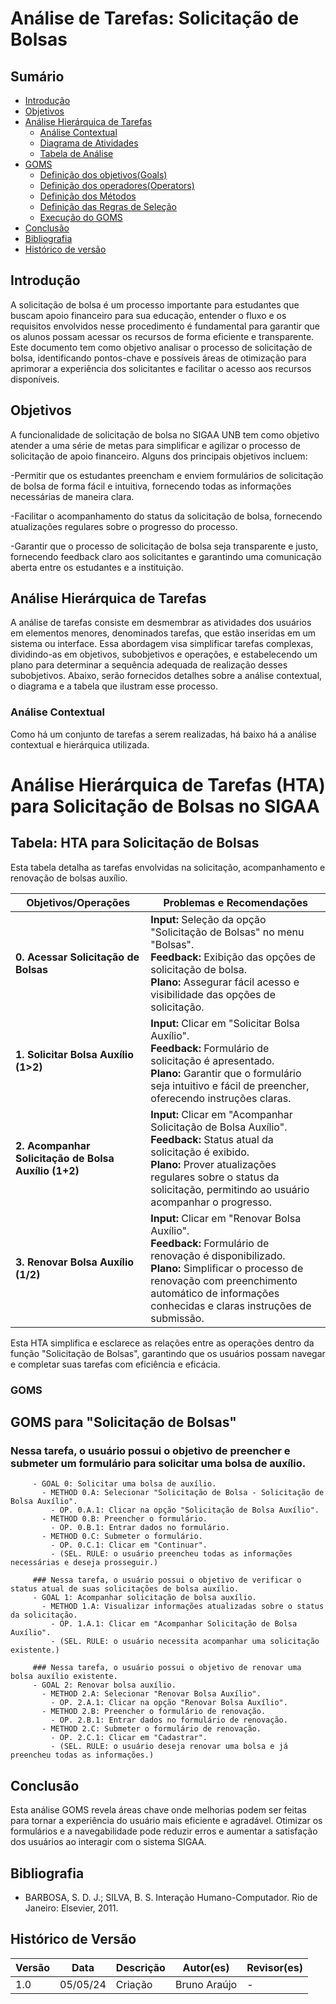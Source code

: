 # Análise de Tarefas: Solicitação de Bolsas
## Sumário
* [Introdução](#Introdução)
* [Objetivos](#Objetivos)
* [Análise Hierárquica de Tarefas](Análise-Hierárquica-de-Tarefas)
    * [Análise Contextual](#Análise-Contextual)
    * [Diagrama de Atividades](#Diagrama-de-Atividades)
    * [Tabela de Análise](#Tabela-de-Análise)
* [GOMS](#GOMS)
    * [Definição dos objetivos(Goals)](#Definição-dos-objetivos)
    * [Definição dos operadores(Operators)](#Definição-dos-operadores(Operators))
    * [Definição dos Métodos](#Definição-dos-Métodos )
    * [Definição das Regras de Seleção](#Definição-das-Regras-de-Seleção)
    * [Execução do GOMS](#Execução-do-GOMS)
* [Conclusão](#Conclusão)
* [Bibliografia](#Bibliografia)
* [Histórico de versão](#Histórico-de-versão)

## Introdução

A solicitação de bolsa é um processo importante para estudantes que buscam apoio financeiro para sua educação, entender o fluxo e os requisitos envolvidos nesse procedimento é fundamental para garantir que os alunos possam acessar os recursos de forma eficiente e transparente. Este documento tem como objetivo analisar o processo de solicitação de bolsa, identificando pontos-chave e possíveis áreas de otimização para aprimorar a experiência dos solicitantes e facilitar o acesso aos recursos disponíveis.

## Objetivos
A funcionalidade de solicitação de bolsa no SIGAA UNB tem como objetivo atender a uma série de metas para simplificar e agilizar o processo de solicitação de apoio financeiro. Alguns dos principais objetivos incluem:

-Permitir que os estudantes preencham e enviem formulários de solicitação de bolsa de forma fácil e intuitiva, fornecendo todas as informações necessárias de maneira clara.

-Facilitar o acompanhamento do status da solicitação de bolsa, fornecendo atualizações regulares sobre o progresso do processo.

-Garantir que o processo de solicitação de bolsa seja transparente e justo, fornecendo feedback claro aos solicitantes e garantindo uma comunicação aberta entre os estudantes e a instituição.

## Análise Hierárquica de Tarefas

A análise de tarefas consiste em desmembrar as atividades dos usuários em elementos menores, denominados tarefas, que estão inseridas em um sistema ou interface. Essa abordagem visa simplificar tarefas complexas, dividindo-as em objetivos, subobjetivos e operações, e estabelecendo um plano para determinar a sequência adequada de realização desses subobjetivos. Abaixo, serão fornecidos detalhes sobre a análise contextual, o diagrama e a tabela que ilustram esse processo.

### Análise Contextual

Como há um conjunto de tarefas a serem realizadas, há baixo há a análise contextual e hierárquica utilizada.

# Análise Hierárquica de Tarefas (HTA) para Solicitação de Bolsas no SIGAA

## Tabela: HTA para Solicitação de Bolsas
Esta tabela detalha as tarefas envolvidas na solicitação, acompanhamento e renovação de bolsas auxílio.

| Objetivos/Operações                                   | Problemas e Recomendações                                                                                                  |
|-------------------------------------------------------|--------------------------------------------------------------------------------------------------|
| **0. Acessar Solicitação de Bolsas**                  | **Input:** Seleção da opção "Solicitação de Bolsas" no menu "Bolsas".<br>**Feedback:** Exibição das opções de solicitação de bolsa.<br>**Plano:** Assegurar fácil acesso e visibilidade das opções de solicitação. |
| **1. Solicitar Bolsa Auxílio (1>2)**                  | **Input:** Clicar em "Solicitar Bolsa Auxílio".<br>**Feedback:** Formulário de solicitação é apresentado.<br>**Plano:** Garantir que o formulário seja intuitivo e fácil de preencher, oferecendo instruções claras. |
| **2. Acompanhar Solicitação de Bolsa Auxílio (1+2)**  | **Input:** Clicar em "Acompanhar Solicitação de Bolsa Auxílio".<br>**Feedback:** Status atual da solicitação é exibido.<br>**Plano:** Prover atualizações regulares sobre o status da solicitação, permitindo ao usuário acompanhar o progresso. |
| **3. Renovar Bolsa Auxílio (1/2)**                    | **Input:** Clicar em "Renovar Bolsa Auxílio".<br>**Feedback:** Formulário de renovação é disponibilizado.<br>**Plano:** Simplificar o processo de renovação com preenchimento automático de informações conhecidas e claras instruções de submissão. |

Esta HTA simplifica e esclarece as relações entre as operações dentro da função "Solicitação de Bolsas", garantindo que os usuários possam navegar e completar suas tarefas com eficiência e eficácia.

### GOMS

## GOMS para "Solicitação de Bolsas"

### Nessa tarefa, o usuário possui o objetivo de preencher e submeter um formulário para solicitar uma bolsa de auxílio.
         - GOAL 0: Solicitar uma bolsa de auxílio.
           - METHOD 0.A: Selecionar "Solicitação de Bolsa - Solicitação de Bolsa Auxílio".
             - OP. 0.A.1: Clicar na opção "Solicitação de Bolsa Auxílio".
           - METHOD 0.B: Preencher o formulário.
             - OP. 0.B.1: Entrar dados no formulário.
           - METHOD 0.C: Submeter o formulário.
             - OP. 0.C.1: Clicar em "Continuar".
             - (SEL. RULE: o usuário preencheu todas as informações necessárias e deseja prosseguir.)
         
         ### Nessa tarefa, o usuário possui o objetivo de verificar o status atual de suas solicitações de bolsa auxílio.
         - GOAL 1: Acompanhar solicitação de bolsa auxílio.
           - METHOD 1.A: Visualizar informações atualizadas sobre o status da solicitação.
             - OP. 1.A.1: Clicar em "Acompanhar Solicitação de Bolsa Auxílio".
             - (SEL. RULE: o usuário necessita acompanhar uma solicitação existente.)
         
         ### Nessa tarefa, o usuário possui o objetivo de renovar uma bolsa auxílio existente.
         - GOAL 2: Renovar bolsa auxílio.
           - METHOD 2.A: Selecionar "Renovar Bolsa Auxílio".
             - OP. 2.A.1: Clicar na opção "Renovar Bolsa Auxílio".
           - METHOD 2.B: Preencher o formulário de renovação.
             - OP. 2.B.1: Entrar dados no formulário de renovação.
           - METHOD 2.C: Submeter o formulário de renovação.
             - OP. 2.C.1: Clicar em "Cadastrar".
             - (SEL. RULE: o usuário deseja renovar uma bolsa e já preencheu todas as informações.)


## Conclusão

Esta análise GOMS revela áreas chave onde melhorias podem ser feitas para tornar a experiência do usuário mais eficiente e agradável. Otimizar os formulários e a navegabilidade pode reduzir erros e aumentar a satisfação dos usuários ao interagir com o sistema SIGAA.

## Bibliografia

- BARBOSA, S. D. J.; SILVA, B. S. Interação Humano-Computador. Rio de Janeiro: Elsevier, 2011.

## Histórico de Versão

| Versão | Data     | Descrição                           | Autor(es)              | Revisor(es)         |
| ------ | -------- | ----------------------------------- | ---------------------- | ------------------- |
| 1.0    | 05/05/24 | Criação | Bruno Araújo | -     |
